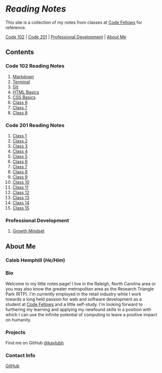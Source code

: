 # ***Reading Notes***

This site is a collection of my notes from classes at [Code Fellows](https://www.codefellows.org/) for reference.

[Code 102](#code-102-reading-notes) | [Code 201](#code-201-reading-notes) | [Professional Development](#professional-development) | [About Me](#about-me)

## Contents

### Code 102 Reading Notes

1. [Markdown](/code-102/class-01.md)
2. [Terminal](/code-102/class-02.md)
3. [Git](/code-102/class-03.md)
4. [HTML Basics](/code-102/class-04.md)
5. [CSS Basics](/code-102/class-05.md)
6. [Class 6](/code-102/class-06.md)
7. [Class 7](/code-102/class-07.md)
8. [Class 8](/code-102/class-08.md)

### Code 201 Reading Notes

1. [Class 1](/code-102/class-01.md)
2. [Class 2](/code-102/class-02.md)
3. [Class 3](/code-102/class-03.md)
4. [Class 4](/code-102/class-04.md)
5. [Class 5](/code-102/class-05.md)
6. [Class 6](/code-102/class-06.md)
7. [Class 7](/code-102/class-07.md)
8. [Class 8](/code-102/class-08.md)
9. [Class 9](/code-102/class-09.md)
10. [Class 10](/code-102/class-10.md)
11. [Class 11](/code-102/class-11.md)
12. [Class 12](/code-102/class-12.md)
13. [Class 13](/code-102/class-13.md)
14. [Class 14](/code-102/class-14.md)
15. [Class 15](/code-102/class-15.md)

### Professional Development

1. [Growth Mindset](/professional-development/growth-mindset.md)

## **About Me**

### **Caleb Hemphill** (*He/Him*)

### Bio

Welcome to my little notes page! I live in the Raleigh, North Carolina area or you may also know the greater metropolitan area as the Research Triangle Park (RTP). I'm currently employed in the retail industry while I work towards a long held passion for web and software development as a student at [Code Fellows](https://www.codefellows.org/) and a little self-study. I'm looking forward to furthering my learning and applying my newfound skills in a position with which I can use the infinite potential of computing to leave a positive impact on humanity.

### Projects

Find me on GitHub [@kaylubh](https://github.com/kaylubh)

### Contact Info

[GitHub](https://github.com/kaylubh)
